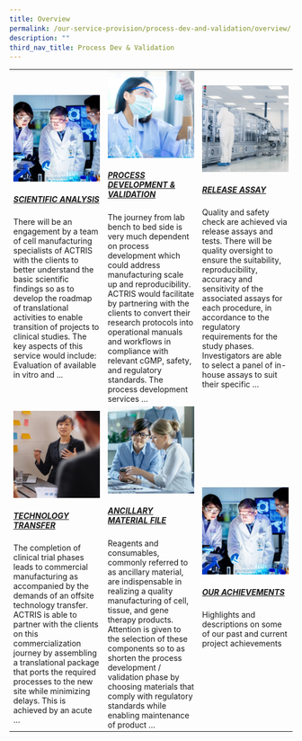 ```yaml
---
title: Overview
permalink: /our-service-provision/process-dev-and-validation/overview/
description: ""
third_nav_title: Process Dev & Validation
---
```

<table>
    <tbody>
        <tr>
            <td style="width:33%;">
                <img src="/images/Our%20Service%20Provision/service-1-1.jpg">
                <a href="/our-service-provision/process-dev-and-validation/scientific-analysis/">
                    <h5>SCIENTIFIC ANALYSIS</h5>
                </a>
                There will be an engagement by a team of cell manufacturing specialists of ACTRIS with the clients to better understand the basic scientific findings so as to develop the roadmap of translational activities to enable transition of projects to clinical studies. The key aspects of this service would include: Evaluation of available in vitro and ...
            </td>
            <td style="width:33%;">
                <img src="/images/Our%20Service%20Provision/shutterstock_1190376445.jpg">
                <a href="/our-service-provision/process-dev-and-validation/process-development-validation/">
                    <h5>PROCESS DEVELOPMENT &amp; VALIDATION</h5>
                </a>
                The journey from lab bench to bed side is very much dependent on process development which could address manufacturing scale up and reproducibility. ACTRIS would facilitate by partnering with the clients to convert their research protocols into operational manuals and workflows in compliance with relevant cGMP, safety, and regulatory standards. The process development services …
            </td>
            <td style="width:33%;">
                <img src="/images/Our%20Service%20Provision/shutterstock_1268263936.jpg">
                <a href="/our-service-provision/process-dev-and-validation/release-assy/">
                    <h5>RELEASE ASSAY</h5>
                </a>
                Quality and safety check are achieved via release assays and tests. There will be quality oversight to ensure the suitability, reproducibility, accuracy and sensitivity of the associated assays for each procedure, in accordance to the regulatory requirements for the study phases. Investigators are able to select a panel of in-house assays to suit their specific …
            </td>
        </tr>
        <tr><!-- Second Row -->
            <td style="width:33%;">
                <img src="/images/Our%20Service%20Provision/shutterstock_519817903.jpg">
                <a href="/our-service-provision/process-dev-and-validation/technology-transfer/">
                    <h5>TECHNOLOGY TRANSFER</h5>
                </a>
                The completion of clinical trial phases leads to commercial manufacturing as accompanied by the demands of an offsite technology transfer. ACTRIS is able to partner with the clients on this commercialization journey by assembling a translational package that ports the required processes to the new site while minimizing delays. This is achieved by an acute …
            </td>
            <td style="width:33%;">
                <img src="/images/Our%20Service%20Provision/shutterstock_1104131693.jpg">
                <a href="/our-service-provision/process-dev-and-validation/ancillary-material-file/">
                    <h5>ANCILLARY MATERIAL FILE</h5>
                </a>
                Reagents and consumables, commonly referred to as ancillary material, are indispensable in realizing a quality manufacturing of cell, tissue, and gene therapy products. Attention is given to the selection of these components so to as shorten the process development / validation phase by choosing materials that comply with regulatory standards while enabling maintenance of product …
            </td>
            <td style="width:33%;">
                <img src="/images/Our%20Service%20Provision/service-1-1.jpg">
                <a href="/our-service-provision/process-dev-and-validation/our-achievements/">
                    <h5>OUR ACHIEVEMENTS</h5>
                </a>
                Highlights and descriptions on some of our past and current project achievements
            </td>
        </tr>
    </tbody>
</table>